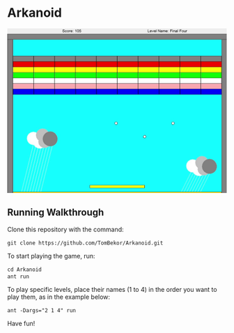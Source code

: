 # Arkanoid
<img src="Arkanoid-level4.jpg" alt="Level-4">

## Running Walkthrough
Clone this repository with the command:
```
git clone https://github.com/TomBekor/Arkanoid.git
```
To start playing the game, run:
```
cd Arkanoid
ant run
```
To play specific levels, place their names (1 to 4) in the order you want to play them, as in the example below:
```
ant -Dargs="2 1 4" run
```
Have fun!